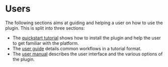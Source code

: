 # Users

The following sections aims at guiding and helping a user on how to use the plugin. This is split into three sections:

* The [quickstart tutorial](quickstart/index.md) shows how to install the plugin and help the user to get familiar with the platform.
* The [user guide](guide/index.md) details common workflows in a tutorial format.
* The [user manual](manual/index.md) describes the user interface and the various options of the plugin.
